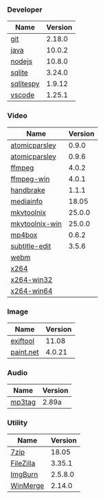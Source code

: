 
### Developer
Name                                                                                | Version
----                                                                                | -------
[git](https://github.com/git-for-windows/git/releases)                              | 2.18.0
[java](http://www.oracle.com/technetwork/java/javase/downloads/index.html)          | 10.0.2
[nodejs](https://nodejs.org/en/download/current/)                                   | 10.8.0
[sqlite](http://www.sqlite.org/download.html)                                       | 3.24.0
[sqlitespy](http://www.yunqa.de/delphi/doku.php/products/sqlitespy/index)           | 1.9.12
[vscode](https://code.visualstudio.com/updates)                                     | 1.25.1

### Video
Name                                                                                | Version
----                                                                                | -------
[atomicparsley](http://sourceforge.net/projects/atomicparsley/files/atomicparsley/) | 0.9.0
[atomicparsley](https://bitbucket.org/jonhedgerows/atomicparsley/downloads)         | 0.9.6
[ffmpeg](http://www.ffmpeg.org/download.html)                                       | 4.0.2
[ffmpeg-win](http://ffmpeg.zeranoe.com/builds/)                                     | 4.0.1
[handbrake](http://handbrake.fr/downloads.php)                                      | 1.1.1
[mediainfo](http://mediaarea.net/us/MediaInfo/Download/Windows)                     | 18.05
[mkvtoolnix](http://www.bunkus.org/videotools/mkvtoolnix/downloads.html)            | 25.0.0
[mkvtoolnix-win](http://www.fosshub.com/MKVToolNix.html)                            | 25.0.0
[mp4box](http://gpac.wp.mines-telecom.fr/mp4box/)                                   | 0.6.2
[subtitle-edit](https://github.com/SubtitleEdit/subtitleedit/releases)              | 3.5.6
[webm](http://www.webmproject.org/tools/)                                           | 
[x264](http://www.videolan.org/developers/x264.html)                                | 
[x264-win32](http://download.videolan.org/pub/videolan/x264/binaries/win32/)        | 
[x264-win64](http://download.videolan.org/pub/videolan/x264/binaries/win64/)        | 

### Image
Name                                                                                | Version
----                                                                                | -------
[exiftool](http://www.sno.phy.queensu.ca/~phil/exiftool/)                           | 11.08
[paint.net](http://www.getpaint.net/download.html)                                  | 4.0.21

### Audio
Name                                                                                | Version
----                                                                                | -------
[mp3tag](http://www.mp3tag.de/en/download.html)                                     | 2.89a

### Utility
Name                                                                                | Version
----                                                                                | -------
[7zip](http://www.7-zip.org/download.html)                                          | 18.05
[FileZilla](https://filezilla-project.org/download.php?show_all=1)                  | 3.35.1
[ImgBurn](http://www.imgburn.com/index.php?act=download)                            | 2.5.8.0
[WinMerge](http://winmerge.org/downloads/)                                          | 2.14.0
